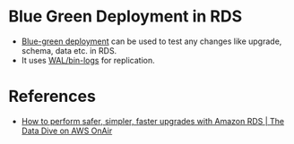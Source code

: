 # Blue Green Deployment in RDS
- [Blue-green deployment](https://docs.aws.amazon.com/AmazonRDS/latest/UserGuide/blue-green-deployments.html) can be used to test any changes like upgrade, schema, data etc. in RDS.
- It uses [WAL/bin-logs](https://github.com/Anshul619/HLD-System-Designs/blob/main/1_Databases/5_Database-Internals/WAL&BinLog.md) for replication.

# References
- [How to perform safer, simpler, faster upgrades with Amazon RDS | The Data Dive on AWS OnAir](https://www.youtube.com/watch?v=O6wqRiUUtXU&t=2391s)